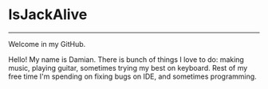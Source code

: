 # IsJackAlive
___
Welcome in my GitHub.

Hello! My name is Damian. There is bunch of things I love to do: making music, playing guitar, sometimes trying my best on keyboard.
Rest of my free time I'm spending on fixing bugs on IDE, and sometimes programming.
